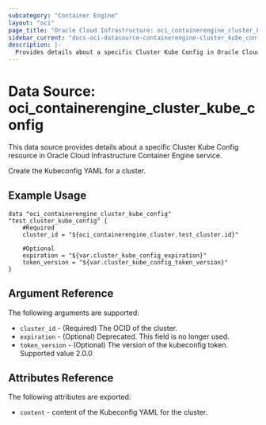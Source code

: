 ```yaml
---
subcategory: "Container Engine"
layout: "oci"
page_title: "Oracle Cloud Infrastructure: oci_containerengine_cluster_kube_config"
sidebar_current: "docs-oci-datasource-containerengine-cluster_kube_config"
description: |-
  Provides details about a specific Cluster Kube Config in Oracle Cloud Infrastructure Container Engine service
---
```


# Data Source: oci_containerengine_cluster_kube_config
This data source provides details about a specific Cluster Kube Config resource in Oracle Cloud Infrastructure Container Engine service.

Create the Kubeconfig YAML for a cluster.

## Example Usage

```hcl
data "oci_containerengine_cluster_kube_config" "test_cluster_kube_config" {
	#Required
	cluster_id = "${oci_containerengine_cluster.test_cluster.id}"

	#Optional
	expiration = "${var.cluster_kube_config_expiration}"
	token_version = "${var.cluster_kube_config_token_version}"
}
```

## Argument Reference

The following arguments are supported:

* `cluster_id` - (Required) The OCID of the cluster.
* `expiration` - (Optional) Deprecated. This field is no longer used. 
* `token_version` - (Optional) The version of the kubeconfig token. Supported value 2.0.0 


## Attributes Reference

The following attributes are exported:

* `content` - content of the Kubeconfig YAML for the cluster.

